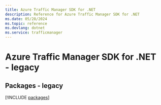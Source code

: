 ```yaml
---
title: Azure Traffic Manager SDK for .NET
description: Reference for Azure Traffic Manager SDK for .NET
ms.date: 05/28/2024
ms.topic: reference
ms.devlang: dotnet
ms.service: trafficmanager
---
```

# Azure Traffic Manager SDK for .NET - legacy
## Packages - legacy
[!INCLUDE [packages](traffic-manager-index.md)]